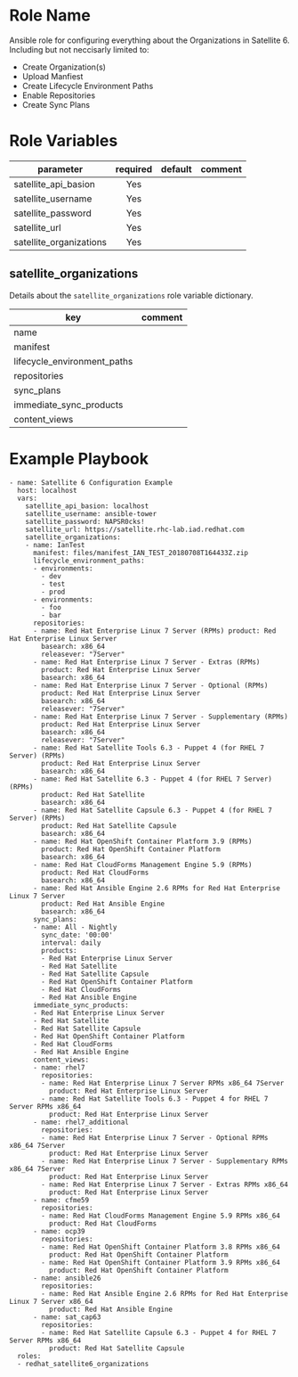 # Role Name

Ansible role for configuring everything about the Organizations in Satellite 6. Including but not neccisarly limited to:
* Create Organization(s)
* Upload Manfiest
* Create Lifecycle Environment Paths
* Enable Repositories
* Create Sync Plans

# Role Variables

| parameter                | required | default | comment
|--------------------------|:--------:|---------|:-------
| satellite\_api\_basion   | Yes      |         |
| satellite\_username      | Yes      |         |
| satellite\_password      | Yes      |         |
| satellite\_url           | Yes      |         |
| satellite\_organizations | Yes      |         |

## satellite\_organizations

Details about the `satellite_organizations` role variable dictionary.

| key                           | comment
|-------------------------------|:-------
| name                          |
| manifest                      |
| lifecycle\_environment\_paths |
| repositories                  |
| sync\_plans                   |
| immediate\_sync\_products     |
| content\_views                |

# Example Playbook

```
- name: Satellite 6 Configuration Example
  host: localhost
  vars:
    satellite_api_basion: localhost
    satellite_username: ansible-tower
    satellite_password: NAPSR0cks!
    satellite_url: https://satellite.rhc-lab.iad.redhat.com
    satellite_organizations:
    - name: IanTest
      manifest: files/manifest_IAN_TEST_20180708T164433Z.zip
      lifecycle_environment_paths:
      - environments:
        - dev
        - test
        - prod
      - environments:
        - foo
        - bar
      repositories:
      - name: Red Hat Enterprise Linux 7 Server (RPMs) product: Red Hat Enterprise Linux Server
        basearch: x86_64
        releasever: "7Server"
      - name: Red Hat Enterprise Linux 7 Server - Extras (RPMs)
        product: Red Hat Enterprise Linux Server
        basearch: x86_64
      - name: Red Hat Enterprise Linux 7 Server - Optional (RPMs)
        product: Red Hat Enterprise Linux Server
        basearch: x86_64
        releasever: "7Server"
      - name: Red Hat Enterprise Linux 7 Server - Supplementary (RPMs)
        product: Red Hat Enterprise Linux Server
        basearch: x86_64
        releasever: "7Server"
      - name: Red Hat Satellite Tools 6.3 - Puppet 4 (for RHEL 7 Server) (RPMs)
        product: Red Hat Enterprise Linux Server
        basearch: x86_64
      - name: Red Hat Satellite 6.3 - Puppet 4 (for RHEL 7 Server) (RPMs)
        product: Red Hat Satellite
        basearch: x86_64
      - name: Red Hat Satellite Capsule 6.3 - Puppet 4 (for RHEL 7 Server) (RPMs)
        product: Red Hat Satellite Capsule
        basearch: x86_64
      - name: Red Hat OpenShift Container Platform 3.9 (RPMs)
        product: Red Hat OpenShift Container Platform
        basearch: x86_64
      - name: Red Hat CloudForms Management Engine 5.9 (RPMs)
        product: Red Hat CloudForms
        basearch: x86_64
      - name: Red Hat Ansible Engine 2.6 RPMs for Red Hat Enterprise Linux 7 Server
        product: Red Hat Ansible Engine
        basearch: x86_64
      sync_plans:
      - name: All - Nightly
        sync_date: '00:00'
        interval: daily
        products:
        - Red Hat Enterprise Linux Server
        - Red Hat Satellite
        - Red Hat Satellite Capsule
        - Red Hat OpenShift Container Platform
        - Red Hat CloudForms
        - Red Hat Ansible Engine
      immediate_sync_products:
      - Red Hat Enterprise Linux Server
      - Red Hat Satellite
      - Red Hat Satellite Capsule
      - Red Hat OpenShift Container Platform
      - Red Hat CloudForms
      - Red Hat Ansible Engine
      content_views:
      - name: rhel7
        repositories:
        - name: Red Hat Enterprise Linux 7 Server RPMs x86_64 7Server
          product: Red Hat Enterprise Linux Server
        - name: Red Hat Satellite Tools 6.3 - Puppet 4 for RHEL 7 Server RPMs x86_64
          product: Red Hat Enterprise Linux Server
      - name: rhel7_additional
        repositories:
        - name: Red Hat Enterprise Linux 7 Server - Optional RPMs x86_64 7Server
          product: Red Hat Enterprise Linux Server
        - name: Red Hat Enterprise Linux 7 Server - Supplementary RPMs x86_64 7Server
          product: Red Hat Enterprise Linux Server
        - name: Red Hat Enterprise Linux 7 Server - Extras RPMs x86_64
          product: Red Hat Enterprise Linux Server
      - name: cfme59
        repositories:
        - name: Red Hat CloudForms Management Engine 5.9 RPMs x86_64
          product: Red Hat CloudForms
      - name: ocp39
        repositories:
        - name: Red Hat OpenShift Container Platform 3.8 RPMs x86_64
          product: Red Hat OpenShift Container Platform
        - name: Red Hat OpenShift Container Platform 3.9 RPMs x86_64
          product: Red Hat OpenShift Container Platform
      - name: ansible26
        repositories:
        - name: Red Hat Ansible Engine 2.6 RPMs for Red Hat Enterprise Linux 7 Server x86_64
          product: Red Hat Ansible Engine
      - name: sat_cap63
        repositories:
        - name: Red Hat Satellite Capsule 6.3 - Puppet 4 for RHEL 7 Server RPMs x86_64
          product: Red Hat Satellite Capsule
  roles:
  - redhat_satellite6_organizations
```

